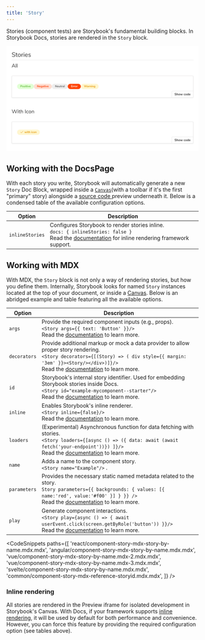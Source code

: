 ```yaml
---
title: 'Story'
---
```


Stories (component tests) are Storybook's fundamental building blocks.
In Storybook Docs, stories are rendered in the `Story` block.

![Docs blocks with stories](./docblock-story.png)

## Working with the DocsPage

With each story you write, Storybook will automatically generate a new `Story` Doc Block, wrapped inside a [`Canvas`](./doc-block-canvas.md)(with a toolbar if it's the first "primary" story) alongside a [source code ](./doc-block-source.md) preview underneath it. Below is a condensed table of the available configuration options.

| Option          | Description                                                                                                                                                                                                   |
| --------------- | ------------------------------------------------------------------------------------------------------------------------------------------------------------------------------------------------------------- |
| `inlineStories` | Configures Storybook to render stories inline. <br/> `docs: { inlineStories: false }` <br/> Read the [documentation](./docs-page.md#inline-stories-vs-iframe-stories) for inline rendering framework support. |

## Working with MDX

With MDX, the `Story` block is not only a way of rendering stories, but how you define them. Internally, Storybook looks for named `Story` instances located at the top of your document, or inside a [Canvas](./doc-block-canvas.md). Below is an abridged example and table featuring all the available options.

| Option       | Description                                                                                                                                                                                                                                                   |
| ------------ | ------------------------------------------------------------------------------------------------------------------------------------------------------------------------------------------------------------------------------------------------------------- |
| `args`       | Provide the required component inputs (e.g., props). <br/> `<Story args={{ text: 'Button' }}/>` <br/> Read the [documentation](../writing-stories/args.md) to learn more.                                                                                     |
| `decorators` | Provide additional markup or mock a data provider to allow proper story rendering. <br/> `<Story decorators={[(Story) => ( div style={{ margin: '3em' }}><Story/></div>)]}/>` <br/> Read the [documentation](../writing-stories/decorators.md) to learn more. |
| `id`         | Storybook's internal story identifier. Used for embedding Storybook stories inside Docs. <br/> `<Story id="example-mycomponent--starter"/>` <br/> Read the [documentation](../api/mdx.md#embedding-stories) to learn more.                                    |
| `inline`     | Enables Storybook's inline renderer. <br/> `<Story inline={false}/>` <br/> Read the [documentation](./docs-page.md#inline-stories-vs-iframe-stories) to learn more.                                                                                           |
| `loaders`    | (Experimental) Asynchronous function for data fetching with stories. <br/> `<Story loaders={[async () => ({ data: await (await fetch('your-endpoint'))}) ]}/>` <br/> Read the [documentation](../writing-stories/loaders.md) to learn more.                   |
| `name`       | Adds a name to the component story. <br/> `<Story name="Example"/>` .                                                                                                                                                                                         |
| `parameters` | Provides the necessary static named metadata related to the story. <br/> `Story parameters={{ backgrounds: { values: [{ name:'red', value:'#f00' }] } }} />` <br/> Read the [documentation](../writing-stories/parameters.md) to learn more.                  |
| `play`       | Generate component interactions. <br/> `<Story play={async () => { await userEvent.click(screen.getByRole('button')) }}/>` <br/> Read the [documentation](../writing-stories/play.md) to learn more.                                                          |

<!-- prettier-ignore-start -->

<CodeSnippets
  paths={[
    'react/component-story-mdx-story-by-name.mdx.mdx',
    'angular/component-story-mdx-story-by-name.mdx.mdx',
    'vue/component-story-mdx-story-by-name.mdx-2.mdx.mdx',
    'vue/component-story-mdx-story-by-name.mdx-3.mdx.mdx',
    'svelte/component-story-mdx-story-by-name.mdx.mdx',
    'common/component-story-mdx-reference-storyid.mdx.mdx',
  ]}
/>

<!-- prettier-ignore-end -->

### Inline rendering

All stories are rendered in the Preview iframe for isolated development in Storybook's Canvas. With Docs, if your framework supports [inline rendering](./docs-page.md#inline-stories-vs-iframe-stories), it will be used by default for both performance and convenience. However, you can force this feature by providing the required configuration option (see tables above).